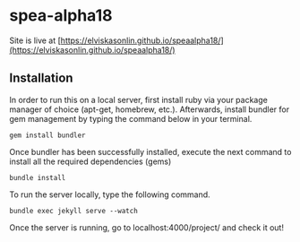 # spea-alpha18
Site is live at [https://elviskasonlin.github.io/speaalpha18/](https://elviskasonlin.github.io/speaalpha18/)
## Installation
In order to run this on a local server, first install ruby via your package manager of choice (apt-get, homebrew, etc.). Afterwards, install bundler for gem management by typing the command below in your terminal.
```
gem install bundler
```

Once bundler has been successfully installed, execute the next command to install all the required dependencies (gems)
```
bundle install
```

To run the server locally, type the following command.
```
bundle exec jekyll serve --watch
```

Once the server is running, go to localhost:4000/project/ and check it out!

